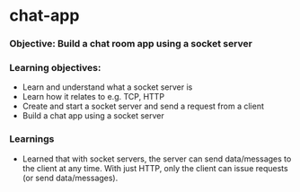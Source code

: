 # chat-app

### Objective: Build a chat room app using a socket server

### Learning objectives:
- Learn and understand what a socket server is
- Learn how it relates to e.g. TCP, HTTP
- Create and start a socket server and send a request from a client
- Build a chat app using a socket server


### Learnings
- Learned that with socket servers, the server can send data/messages to the client at any time. With just HTTP, only the client can issue requests (or send data/messages).